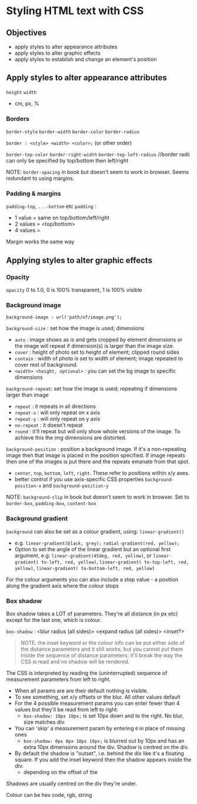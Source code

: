 # Styling HTML text with CSS

## Objectives
- apply styles to alter appearance attributes
- apply styles to alter graphic effects
- apply styles to establish and change an element's position


## Apply styles to alter appearance attributes

`height`
`width`
- cm, px, %

### Borders
`border-style`
`border-width`
`border-color`
`border-radius`


`border : <style> <width> <color>;` (or other order)

`border-top-color`
`border-right-width`
`border-top-left-radius` //border radii can only be specified by top/bottom then left/right

NOTE: `border-spacing` in book but doesn't seem to work in browser. Seems redundant to using margins.

### Padding & margins

`padding-top`, `...-bottom` etc
`padding` :
 - 1 value = same on top/bottom/left/right
 - 2 values = <top/bottom> <left-right>
 - 4 values = <top> <right> <bottom> <left>

 Margin works the same way


## Applying styles to alter graphic effects

### Opacity
`opacity`
0 to 1.0, 0 is 100% transparent, 1 is 100% visible

### Background image

`background-image : url('path/of/image.png');`

`background-size` : set how the image is used; dimensions
- `auto` : image shows as is and gets cropped by element dimensions or the image will repeat if dimension(s) is larger than the image size.
- `cover` : height of photo set to height of element; clipped round sides
- `contain` : width of photo is set to width of element; image repeated to cover rest of background.
- `<width> <height, optional>` : you can set the bg image to specific dimensions  

`background-repeat`: set how the image is used; repeating if dimensions larger than image
- `repeat` : it repeats in all directions
- `repeat-x` : will only repeat on x axis
- `repeat-y` : will only repeat on y axis
- `no-repeat` : it doesn't repeat
- `round` : it'll repeat but will only show whole versions of the image. To achieve this the img dimensions are distorted.

`background-position` : position a background image. If it's a non-repeating image then that image is placed in the position specified. If image repeats then one of the images is put there and the repeats emanate from that spot.
- `center`, `top`, `bottom`, `left`, `right`. These refer to positions within x/y axes.
- better control if you use axis-specific CSS properties `background-position-x` and `background-position-y`


NOTE: `background-clip` in book but doesn't seem to work in browser. Set to `border-box`, `padding-box`, `content-box`

### Background gradient

`background` can also be set as a colour gradient, using: `linear-gradient()`
- e.g. `linear-gradient(black, grey);` `radial-gradient(red, yellow);`
- Option to set the angle of the linear gradient but an optional first argument, e.g: `linear-gradient(45deg, red, yellow)`, or `linear-gradient( to-left, red, yellow)`, `linear-gradient( to-top-left, red, yellow)`, `linear-gradient( to-bottom-left, red, yellow)`

For the colour arguments you can also include a stop value - a position along the gradient axis where the colour stops

### Box shadow
Box shadow takes a LOT of parameters. They're all distance (in px etc) except for the last one, which is colour.

`box-shadow` : <offset-x> <offset-y> <blur radius (all sides)> <expand radius (all sides)> <inset?> <colour of shadow>

> NOTE: the inset keyword or the colour info can be put either side of the distance parameters and it still works, but you cannot put them inside the sequence of distance parameters; it'll break the way the CSS is read and no shadow will be rendered.

The CSS is interpreted by reading the (uninterrupted) sequence of measurement parameters from left to right.

- When all params are are their default nothing is visible.
- To see something, set x/y offsets or the blur. All other values default
- For the 4 possible measurement params you can enter fewer than 4 values but they'll be read from left to right:
  -  `box-shadow: 10px 10px;` is set 10px down and to the right. No blur, size matches div.
- You can 'skip' a measurement param by entering `0` in place of missing ones
  - `box-shadow: 0px 0px 10px 10px;` is blurred out by 10px and has an extra 10px dimensions around the div. Shadow is centred on the div.
- By default the shadow is "outset", i.e. behind the dix like it's a floating square. If you add the inset keyword then the shadow appears inside the div.
  - depending on the offset of the

Shadows are usually centred on the div they're under.

Colour can be hex code, rgb, string
